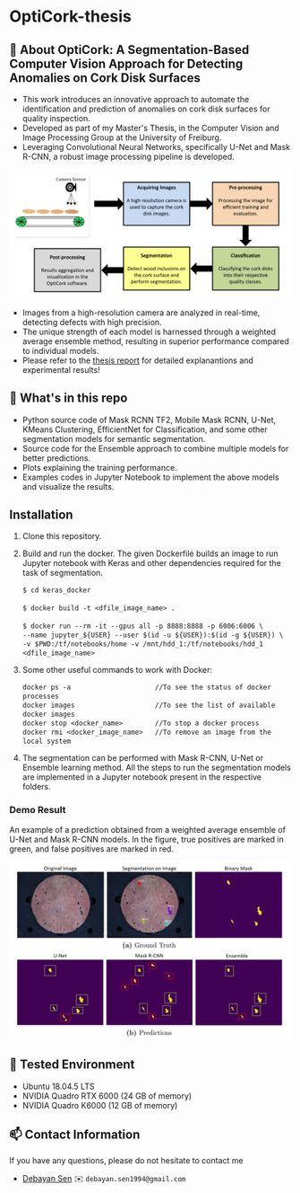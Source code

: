 # OptiCork-thesis

## :bookmark_tabs: About OptiCork: A Segmentation-Based Computer Vision Approach for Detecting Anomalies on Cork Disk Surfaces

* This work introduces an innovative approach to automate the identification and prediction of anomalies on cork disk surfaces for quality inspection.
* Developed as part of my Master's Thesis, in the Computer Vision and Image Processing Group at the University of Freiburg. 
* Leveraging Convolutional Neural Networks, specifically U-Net and Mask R-CNN, a robust image processing pipeline is developed.

![Image Processing Pipeline Visualization](Resources/pipeline.PNG)

* Images from a high-resolution camera are analyzed in real-time, detecting defects with high precision.
* The unique strength of each model is harnessed through a weighted average ensemble method, resulting in superior performance compared to individual models.
* Please refer to the [thesis report](Literature/Debayan_sen_thesis.pdf) for detailed explanantions and experimental results!

## :open_file_folder: What's in this repo

* Python source code of Mask RCNN TF2, Mobile Mask RCNN, U-Net, KMeans Clustering, EfficientNet for Classification, and some other segmentation models for semantic segmentation.
* Source code for the Ensemble approach to combine multiple models for better predictions.
* Plots explaining the training performance.
* Examples codes in Jupyter Notebook to implement the above models and visualize the results.

## Installation

1. Clone this repository.

2. Build and run the docker. The given Dockerfile builds an image to run Jupyter notebook with Keras and other dependencies required for the task of segmentation.

    ``` 
    $ cd keras_docker 

    $ docker build -t <dfile_image_name> .

    $ docker run --rm -it --gpus all -p 8888:8888 -p 6006:6006 \
    --name jupyter_${USER} --user $(id -u ${USER}):$(id -g ${USER}) \
    -v $PWD:/tf/notebooks/home -v /mnt/hdd_1:/tf/notebooks/hdd_1 <dfile_image_name>
    ```
 3. Some other useful commands to work with Docker:
    ```
    docker ps -a                     //To see the status of docker processes
    docker images                    //To see the list of available docker images 
    docker stop <docker_name>        //To stop a docker process
    docker rmi <docker_image_name>   //To remove an image from the local system
    ``` 
 
 
 4. The segmentation can be performed with Mask R-CNN, U-Net or Ensemble learning method. All the steps to run the segmentation models are implemented in a Jupyter notebook present in the respective folders.

### Demo Result
An example of a prediction obtained from a weighted average ensemble of U-Net and Mask R-CNN models. In the figure, true positives are marked in green, and false positives are marked in red.

![Ensemble Prediction](Resources/ensemble.PNG)

## :triangular_flag_on_post: Tested Environment

- Ubuntu 18.04.5 LTS
- NVIDIA Quadro RTX 6000 (24 GB of memory)
- NVIDIA Quadro K6000 (12 GB of memory)

## :mailbox: Contact Information
If you have any questions, please do not hesitate to contact me
* [Debayan Sen][sjlink] :envelope: `debayan.sen1994@gmail.com`

[sjlink]: debayan.sen1994@gmail.com
